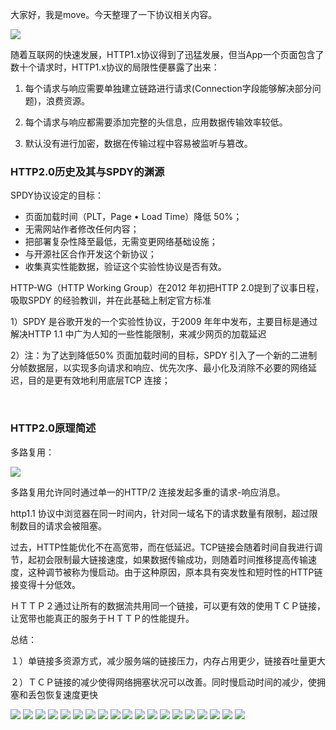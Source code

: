 大家好，我是move。今天整理了一下协议相关内容。

![](https://github.com/moveondo/Front-end-engineering/blob/master/image/1.png)

随着互联网的快速发展，HTTP1.x协议得到了迅猛发展，但当App一个页面包含了数十个请求时，HTTP1.x协议的局限性便暴露了出来：

1) 每个请求与响应需要单独建立链路进行请求(Connection字段能够解决部分问题)，浪费资源。

2) 每个请求与响应都需要添加完整的头信息，应用数据传输效率较低。

3) 默认没有进行加密，数据在传输过程中容易被监听与篡改。


### HTTP2.0历史及其与SPDY的渊源

SPDY协议设定的目标：
  * 页面加载时间（PLT，Page • Load Time）降低 50%；
  * 无需网站作者修改任何内容；
  * 把部署复杂性降至最低，无需变更网络基础设施；
  * 与开源社区合作开发这个新协议；
  * 收集真实性能数据，验证这个实验性协议是否有效。

HTTP-WG（HTTP Working Group）在2012 年初把HTTP 2.0提到了议事日程，吸取SPDY 的经验教训，并在此基础上制定官方标准

  1）SPDY 是谷歌开发的一个实验性协议，于2009 年年中发布，主要目标是通过解决HTTP 1.1 中广为人知的一些性能限制，来减少网页的加载延迟
  
  2）注：为了达到降低50% 页面加载时间的目标，SPDY 引入了一个新的二进制分帧数据层，以实现多向请求和响应、优先次序、最小化及消除不必要的网络延迟，目的是更有效地利用底层TCP 连接；
  
  
### HTTP2.0原理简述

多路复用：

![](https://github.com/moveondo/Front-end-engineering/blob/master/image/1.jpg)

多路复用允许同时通过单一的HTTP/2 连接发起多重的请求-响应消息。

http1.1 协议中浏览器在同一时间内，针对同一域名下的请求数量有限制，超过限制数目的请求会被阻塞。

过去，HTTP性能优化不在高宽带，而在低延迟。TCP链接会随着时间自我进行调节，起初会限制最大链接速度，如果数据传输成功，则随着时间推移提高传输速度，这种调节被称为慢启动。由于这种原因，原本具有突发性和短时性的HTTP链接变得十分低效。

ＨＴＴＰ２通过让所有的数据流共用同一个链接，可以更有效的使用ＴＣＰ链接，让宽带也能真正的服务于ＨＴＴＰ的性能提升。

总结：

１）单链接多资源方式，减少服务端的链接压力，内存占用更少，链接吞吐量更大

２）ＴＣＰ链接的减少使得网络拥塞状况可以改善。同时慢启动时间的减少，使拥塞和丢包恢复速度更快








![](https://github.com/moveondo/Front-end-engineering/blob/master/image/1.png)
![](https://github.com/moveondo/Front-end-engineering/blob/master/image/1.png)
![](https://github.com/moveondo/Front-end-engineering/blob/master/image/1.png)
![](https://github.com/moveondo/Front-end-engineering/blob/master/image/1.png)
![](https://github.com/moveondo/Front-end-engineering/blob/master/image/1.png)
![](https://github.com/moveondo/Front-end-engineering/blob/master/image/1.png)
![](https://github.com/moveondo/Front-end-engineering/blob/master/image/1.png)
![](https://github.com/moveondo/Front-end-engineering/blob/master/image/1.png)
![](https://github.com/moveondo/Front-end-engineering/blob/master/image/1.png)
![](https://github.com/moveondo/Front-end-engineering/blob/master/image/1.png)
![](https://github.com/moveondo/Front-end-engineering/blob/master/image/1.png)
![](https://github.com/moveondo/Front-end-engineering/blob/master/image/1.png)
![](https://github.com/moveondo/Front-end-engineering/blob/master/image/1.png)
![](https://github.com/moveondo/Front-end-engineering/blob/master/image/1.png)
![](https://github.com/moveondo/Front-end-engineering/blob/master/image/1.png)
![](https://github.com/moveondo/Front-end-engineering/blob/master/image/1.png)
![](https://github.com/moveondo/Front-end-engineering/blob/master/image/1.png)
![](https://github.com/moveondo/Front-end-engineering/blob/master/image/1.png)
![](https://github.com/moveondo/Front-end-engineering/blob/master/image/1.png)
